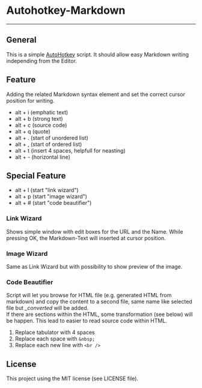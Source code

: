 # Autohotkey-Markdown  
- - - -  
## General
This is a simple [AutoHotkey](http://www.autohotkey.com/) script. It should allow easy Markdown writing independing from the Editor.
## Feature
Adding the related Markdown syntax element and set the correct cursor position for writing.
* alt + i 	(emphatic text)
* alt + b	(strong text)
* alt + c	(source code)
* alt + q 	(quote)
* alt + .	(start of unordered list)
* alt + ,	(start of ordered list)
* alt + t	(insert 4 spaces, helpfull for neasting)
* alt + -	(horizontal line)
## Special Feature
* alt + l	(start "link wizard") 
* alt + p	(start "image wizard") 
* alt + #	(start "code beautifier")
### Link Wizard
Shows simple window with edit boxes for the URL and the Name. While pressing OK, the Markdown-Text will inserted at cursor position.
### Image Wizard
Same as Link Wizard but with possibility to show preview of the image.
### Code Beautifier
Script will let you browse for HTML file (e.g. generated HTML from  markdown) and copy the content to a second file, same name like selected file but *_converted* will be added.  
If there are **<code></code>** sections within the HTML, some transformation (see below) will be happen. This lead to easier to read source code within HTML.
  
1. Replace tabulator with 4 spaces
2. Replace each space with `&nbsp;`
3. Replace each new line with `<br />`

## License
This project using the MIT license (see LICENSE file).
